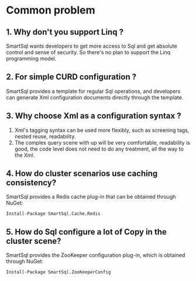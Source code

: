 # Common problem
## 1. Why don't you support Linq ?
SmartSql wants developers to get more access to Sql and get absolute control and sense of security. So there's no plan to support the Linq programming model.

## 2. For simple CURD configuration ?
SmartSql provides a template for regular Sql operations, and developers can generate Xml configuration documents directly through the template.

## 3. Why choose Xml as a configuration syntax ?
1. Xml's tagging syntax can be used more flexibly, such as screening tags, nested reuse, readability.
2. The complex query scene with up will be very comfortable, readability is good, the code level does not need to do any treatment, all the way to the Xml.

## 4. How do cluster scenarios use caching consistency?
SmartSql provides a Redis cache plug-in that can be obtained through NuGet:
```
Install-Package SmartSql.Cache.Redis
```

## 5. How do Sql configure a lot of Copy in the cluster scene?
SmartSql provides the ZooKeeper configuration plug-in, which is obtained through NuGet:
```
Install-Package SmartSql.ZooKeeperConfig
```


